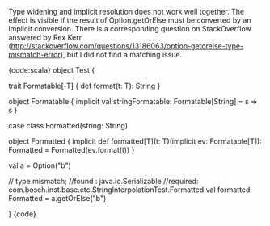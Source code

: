 Type widening and implicit resolution does not work well together. The effect is visible if the result of Option.getOrElse must be converted by an implicit conversion. There is a corresponding question on StackOverflow answered by Rex Kerr (http://stackoverflow.com/questions/13186063/option-getorelse-type-mismatch-error), but I did not find a matching issue.

{code:scala}
object Test {

  trait Formatable[-T] {
    def format(t: T): String
  }

  object Formatable {
    implicit val stringFormatable: Formatable[String] = s => s
  }

  case class Formatted(string: String)

  object Formatted {
    implicit def formatted[T](t: T)(implicit ev: Formatable[T]): Formatted = Formatted(ev.format(t))
  }

  val a = Option("b")

  // type mismatch;
  //found   : java.io.Serializable
  //required: com.bosch.inst.base.etc.StringInterpolationTest.Formatted
  val formatted: Formatted = a.getOrElse("b")


}
{code}

